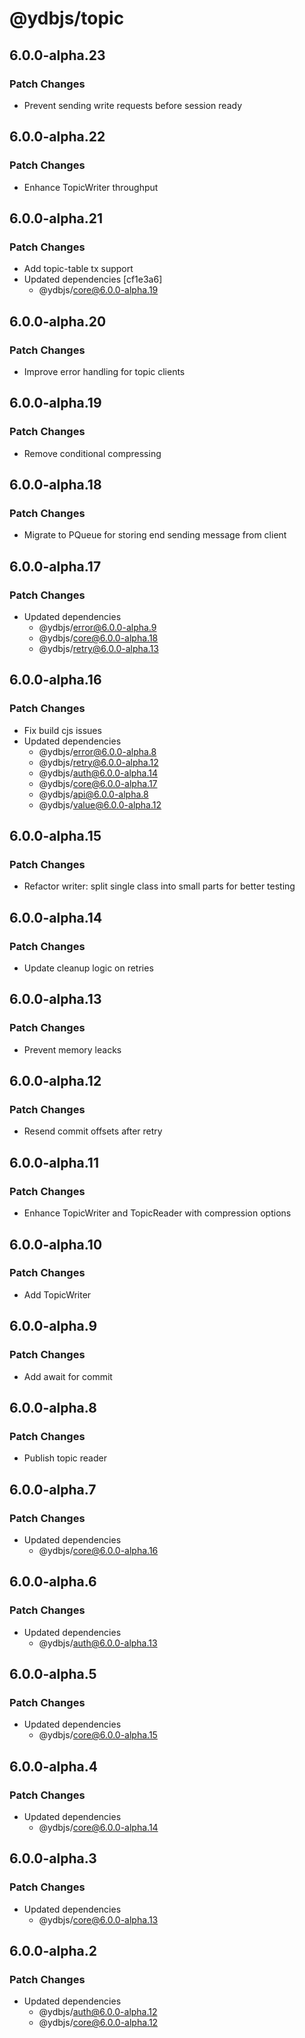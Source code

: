 # @ydbjs/topic

## 6.0.0-alpha.23

### Patch Changes

- Prevent sending write requests before session ready

## 6.0.0-alpha.22

### Patch Changes

- Enhance TopicWriter throughput

## 6.0.0-alpha.21

### Patch Changes

- Add topic-table tx support
- Updated dependencies [cf1e3a6]
  - @ydbjs/core@6.0.0-alpha.19

## 6.0.0-alpha.20

### Patch Changes

- Improve error handling for topic clients

## 6.0.0-alpha.19

### Patch Changes

- Remove conditional compressing

## 6.0.0-alpha.18

### Patch Changes

- Migrate to PQueue for storing end sending message from client

## 6.0.0-alpha.17

### Patch Changes

- Updated dependencies
  - @ydbjs/error@6.0.0-alpha.9
  - @ydbjs/core@6.0.0-alpha.18
  - @ydbjs/retry@6.0.0-alpha.13

## 6.0.0-alpha.16

### Patch Changes

- Fix build cjs issues
- Updated dependencies
  - @ydbjs/error@6.0.0-alpha.8
  - @ydbjs/retry@6.0.0-alpha.12
  - @ydbjs/auth@6.0.0-alpha.14
  - @ydbjs/core@6.0.0-alpha.17
  - @ydbjs/api@6.0.0-alpha.8
  - @ydbjs/value@6.0.0-alpha.12

## 6.0.0-alpha.15

### Patch Changes

- Refactor writer: split single class into small parts for better testing

## 6.0.0-alpha.14

### Patch Changes

- Update cleanup logic on retries

## 6.0.0-alpha.13

### Patch Changes

- Prevent memory leacks

## 6.0.0-alpha.12

### Patch Changes

- Resend commit offsets after retry

## 6.0.0-alpha.11

### Patch Changes

- Enhance TopicWriter and TopicReader with compression options

## 6.0.0-alpha.10

### Patch Changes

- Add TopicWriter

## 6.0.0-alpha.9

### Patch Changes

- Add await for commit

## 6.0.0-alpha.8

### Patch Changes

- Publish topic reader

## 6.0.0-alpha.7

### Patch Changes

- Updated dependencies
  - @ydbjs/core@6.0.0-alpha.16

## 6.0.0-alpha.6

### Patch Changes

- Updated dependencies
  - @ydbjs/auth@6.0.0-alpha.13

## 6.0.0-alpha.5

### Patch Changes

- Updated dependencies
  - @ydbjs/core@6.0.0-alpha.15

## 6.0.0-alpha.4

### Patch Changes

- Updated dependencies
  - @ydbjs/core@6.0.0-alpha.14

## 6.0.0-alpha.3

### Patch Changes

- Updated dependencies
  - @ydbjs/core@6.0.0-alpha.13

## 6.0.0-alpha.2

### Patch Changes

- Updated dependencies
  - @ydbjs/auth@6.0.0-alpha.12
  - @ydbjs/core@6.0.0-alpha.12
